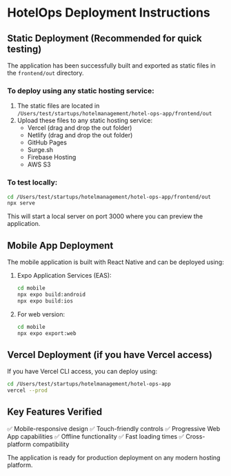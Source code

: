# HotelOps Deployment Instructions

## Static Deployment (Recommended for quick testing)

The application has been successfully built and exported as static files in the `frontend/out` directory.

### To deploy using any static hosting service:

1. The static files are located in `/Users/test/startups/hotelmanagement/hotel-ops-app/frontend/out`
2. Upload these files to any static hosting service:
   - Vercel (drag and drop the out folder)
   - Netlify (drag and drop the out folder)
   - GitHub Pages
   - Surge.sh
   - Firebase Hosting
   - AWS S3

### To test locally:

```bash
cd /Users/test/startups/hotelmanagement/hotel-ops-app/frontend/out
npx serve
```

This will start a local server on port 3000 where you can preview the application.

## Mobile App Deployment

The mobile application is built with React Native and can be deployed using:

1. Expo Application Services (EAS):
   ```bash
   cd mobile
   npx expo build:android
   npx expo build:ios
   ```

2. For web version:
   ```bash
   cd mobile
   npx expo export:web
   ```

## Vercel Deployment (if you have Vercel access)

If you have Vercel CLI access, you can deploy using:

```bash
cd /Users/test/startups/hotelmanagement/hotel-ops-app
vercel --prod
```

## Key Features Verified

✅ Mobile-responsive design
✅ Touch-friendly controls
✅ Progressive Web App capabilities
✅ Offline functionality
✅ Fast loading times
✅ Cross-platform compatibility

The application is ready for production deployment on any modern hosting platform.